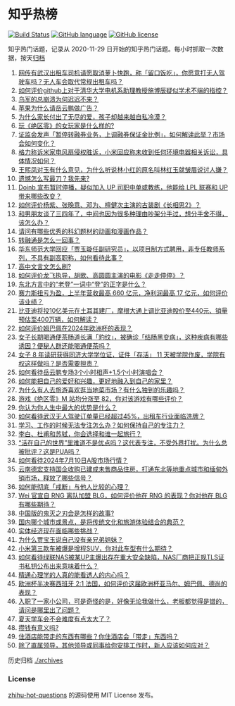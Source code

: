 # 知乎热榜
[![Build Status](https://github.com/ToWeLong/zhihu-hot-questions/workflows/CI/badge.svg)](https://github.com/ToWeLong/zhihu-hot-questions/actions)
[![GitHub language](https://img.shields.io/badge/language-golang-orange.svg)](https://golang.org/)
[![GitHub license](https://img.shields.io/github/license/ToWeLong/zhihu-hot-questions)](https://github.com/ToWeLong/zhihu-hot-questions/blob/main/LICENSE)

知乎热门话题，记录从 2020-11-29 日开始的知乎热门话题。每小时抓取一次数据，按天[归档](./archives)

<!-- BEGIN -->

1. [网传有武汉出租车司机请愿取消萝卜快跑，称「留口饭吃」，你愿意打无人驾驶车吗？无人车会取代常规出租车吗？](https://www.zhihu.com/question/661173112)
1. [如何评价github上对于清华大学电机系助理教授施博辰疑似学术不端的指控？](https://www.zhihu.com/question/661149751)
1. [乌军的总崩溃为何迟迟不来？](https://www.zhihu.com/question/661144630)
1. [苹果为什么请岳云鹏做广告？](https://www.zhihu.com/question/661023918)
1. [为什么家长付出了无尽的爱，孩子却越来越自私冷漠？](https://www.zhihu.com/question/655918779)
1. [玩《绝区零》的女玩家是什么样的?](https://www.zhihu.com/question/661185682)
1. [证监会发声「暂停转融券业务，上调融券保证金比例」，如何解读此举？市场会如何变化？](https://www.zhihu.com/question/661258287)
1. [格力称诉米家电风扇侵权胜诉，小米回应称未收到任何环境电器相关诉讼，具体情况如何？](https://www.zhihu.com/question/661212960)
1. [王熙凤对玉有什么意见，为什么听说林小红的原名叫林红玉就皱眉说讨人嫌？](https://www.zhihu.com/question/661051154)
1. [遗憾怎么写最刀？我先来?](https://www.zhihu.com/question/660474284)
1. [Doinb 宣布暂时停播，疑似加入 UP 司职中单或教练，他能给 LPL 联赛和 UP 带来哪些改变？](https://www.zhihu.com/question/661168148)
1. [如何评价杨紫、张晚意、邓为、檀健次主演的古装剧《长相思2》？](https://www.zhihu.com/question/661071205)
1. [和男朋友谈了三四年了，中间也因为很多种理由吵架分手过，想分手舍不得，该怎么办？](https://www.zhihu.com/question/660970667)
1. [请问有哪些优秀的科幻题材的动画和漫画作品？](https://www.zhihu.com/question/398070165)
1. [转融通是怎么一回事？](https://www.zhihu.com/question/20516840)
1. [华东师范大学回应「贾玉璇任副研究员」，以项目制方式聘用，非专任教师系列，不具有副高职称，如何看待此事？](https://www.zhihu.com/question/661133549)
1. [高中文言文怎么刷?](https://www.zhihu.com/question/660880492)
1. [如何评价龙飞执导，胡歌、高圆圆主演的电影《走走停停》？](https://www.zhihu.com/question/604180912)
1. [东北方言中的“老登”一词中“登”的正字是什么？](https://www.zhihu.com/question/647336457)
1. [赛力斯扭亏为盈，上半年营收最高 660 亿元，净利润最高 17 亿元，如何评价该业绩？](https://www.zhihu.com/question/661176555)
1. [比亚迪将投10亿美元在土耳其建厂，摩根大通上调比亚迪股价至440元、销量预估至400万辆，如何解读？](https://www.zhihu.com/question/661222342)
1. [如何评价姆巴佩在2024年欧洲杯的表现？](https://www.zhihu.com/question/659494231)
1. [女子长期喝通便茶肠道长满「豹纹」，被确诊「结肠黑变病」，这种疾病有哪些诱因？便秘人群还能喝通便茶吗？](https://www.zhihu.com/question/661082665)
1. [女子 8 年读研获得同济大学学位证，证件「存活」 11 天被学院作废，学院有权这样做吗？是否需要担责？](https://www.zhihu.com/question/661076980)
1. [如何看待岳云鹏专场3个小时相声+1.5个小时演唱会？](https://www.zhihu.com/question/661092495)
1. [如何能把自己的爱好和兴趣，更好地融入到自己的家里？](https://www.zhihu.com/question/658928767)
1. [为什么有人去旅游喜欢逛当地菜市场？有什么独到的乐趣吗？](https://www.zhihu.com/question/659898590)
1. [游戏《绝区零》M 站均分涨至 82，你对该游戏有哪些评价？](https://www.zhihu.com/question/660803822)
1. [你认为你人生中最大的优势是什么？](https://www.zhihu.com/question/555131626)
1. [如何看待武汉无人驾驶订单量已经超过45%，出租车行业面临洗牌？](https://www.zhihu.com/question/661130346)
1. [学习、工作的时候无法专注怎么办？如何保持自己的专注力？](https://www.zhihu.com/question/661014922)
1. [李白、杜甫和苏轼，你会选择和谁一起旅行？](https://www.zhihu.com/question/659665702)
1. [“活在自己的世界”里难道不是优点吗？这代表专注，不受外界打扰。为什么总被批评？这是PUA吗？](https://www.zhihu.com/question/661005432)
1. [如何看待2024年7月10日A股市场行情？](https://www.zhihu.com/question/661115623)
1. [云南德宏支持国企收购已建成未售商品住房，打通东北等地重点城市和缅甸外销市场，释放了哪些信号？](https://www.zhihu.com/question/661143512)
1. [如何能彻底「戒断」与他人比较的心理？](https://www.zhihu.com/question/661006635)
1. [Wei 官宣自 RNG 离队加盟 BLG，如何评价他在 RNG 的表现？你对他在 BLG 有哪些期待？](https://www.zhihu.com/question/661218324)
1. [中国版的鬼灭之刃会是怎样的故事?](https://www.zhihu.com/question/553894049)
1. [国内哪个城市或景点，是将传统文化和旅游体验结合的典范？](https://www.zhihu.com/question/661134622)
1. [实体经济现在面临哪些挑战？](https://www.zhihu.com/question/660127663)
1. [为什么贾宝玉说自己没有亲兄弟姐妹？](https://www.zhihu.com/question/660708399)
1. [小米第三款车被爆是增程SUV，你对此车型有什么期待？](https://www.zhihu.com/question/661126567)
1. [如何看待绿联NAS被某UP主爆出存在重大安全缺陷，NAS厂商把正规TLS证书私钥公布出来意味着什么？](https://www.zhihu.com/question/660919109)
1. [精通心理学的人真的能看透人的内心吗？](https://www.zhihu.com/question/661050054)
1. [欧洲杯半决赛西班牙 2:1 法国，如何评价这届欧洲杯亚马尔、姆巴佩、德尚的表现？](https://www.zhihu.com/question/661188628)
1. [入职了一家小公司，可是奇怪的是，好像无论我做什么，老板都觉得是错的，请问是哪里出了问题？](https://www.zhihu.com/question/661029840)
1. [夏天学车会不会难度有点太大了？](https://www.zhihu.com/question/660918807)
1. [攒钱有意义吗?](https://www.zhihu.com/question/660955535)
1. [住酒店能带走的东西有哪些？你住酒店会「带走」东西吗？](https://www.zhihu.com/question/660168373)
1. [除了直属领导，其他领导或同事给你安排工作时，新人应该如何应对？](https://www.zhihu.com/question/660814394)

<!-- END -->

历史归档 [./archives](./archives)


### License
[zhihu-hot-questions](https://github.com/towelong/zhihu-hot-questions) 的源码使用 MIT License 发布。